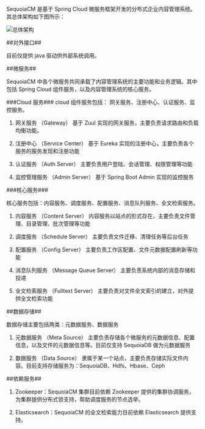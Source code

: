 SequoiaCM 是基于 Spring Cloud 微服务框架开发的分布式企业内容管理系统。其总体架构如下图所示：

![总体架构][overview]


##对外接口##

目前仅提供 java 驱动供外部系统调用。

##微服务##

SequoiaCM 中各个微服务共同承载了内容管理系统的主要功能和业务逻辑。其中包括 Spring Cloud 组件服务，以及内容管理系统的核心服务。

###Cloud 服务###
cloud 组件服务包括： 网关服务、注册中心、认证服务、监控服务。

1. 网关服务 （Gateway） 基于 Zuul 实现的网关服务，主要负责请求路由和负载均衡功能。

2. 注册中心 （Service Center） 基于 Eureka 实现的注册中心，主要负责各个服务的服务发现和注册功能

3. 认证服务 （Auth Server） 主要负责用户登陆、会话管理、权限管理等功能

4. 监控管理服务 （Admin Server） 基于 Spring Boot Admin 实现的监控服务

###核心服务###

核心服务包括：内容服务、调度服务、配置服务、消息队列服务、全文检索服务。

1. 内容服务 （Content Server） 内容服务以站点的形式存在，主要负责文件管理、目录管理、批次管理等功能

2. 调度服务 （Schedule Server） 主要负责文件迁移、清理任务等后台任务

3. 配置服务 （Config Server） 主要负责工作区配置、文件元数据配置刷新等功能

4. 消息队列服务 （Message Queue Server） 主要负责系统内部的消息存储和投递

5. 全文检索服务 （Fulltext Server） 主要负责对文件全文索引的建立，对外提供全文检索功能

##数据存储##

数据存储主要包括两类：元数据服务、数据服务

1. 元数据服务 （Meta Source） 主要负责存储各个微服务的元数据信息、配置信息，以及文件的元数据信息等。目前仅支持 SequoiaDB 做为元数据服务

2. 数据服务 （Data Source） 隶属于某一个站点，主要负责存储实际文件内容。目前支持存储服务为：SequoiaDB、Hdfs、Hbase、Ceph

##依赖服务##

1. Zookeeper：SequoiaCM 集群目前依赖 Zookeeper 提供的集群协调服务，为集群提供分布式锁支持，帮助调度服务的节点选举。

2. Elasticsearch：SequoiaCM 的全文检索能力目前依赖 Elasticsearch 提供支持。




[overview]:SequoiaCM_Intro/overall_arch.png
